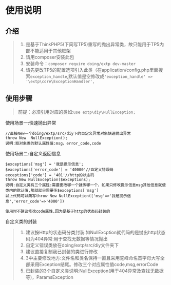# 使用说明

## 介绍

> 1.  是基于ThinkPHP5(下简写TP5)重写的抛出异常类，故只能用于TP5内部不能适用于其他框架
> 2.  请用composer安装此包
> 3.  安装命令：`composer require doing/extp dev-master`
> 4.  请先更改TP5的配置选项引入此类（在application/config.php里面搜索`exception_handle`,默认值是空修改成`'exception_handle' => '\extp\core\ExceptionHandler',`

## 使用步骤

> 前提：必须引用对应的类如:`use extp\diy\NullException;`

使用场景一:快速抛出异常

```
//直接New一个doing/extp/src/diy下的自定义异常对象快速抛出异常
throw New  NullException();  
说明:取对象类的默认属性值:msg，error_code,code
```
使用场景二:自定义返回信息
```
$exceptions['msg'] = '我是提示信息';
$exceptions['error_code'] = '40000'//自定义错误码
exceptions['code'] = '401'//http的状态码
throw New NullException($exceptions);
说明:自定义类有三个属性:需要更改哪一个就传哪一个，如果只修改提示信息msg其他信息就使类内的默认值,那就就只需要传$exceptions['msg']
以上代码可以简写throw New NullException(['msg'=>'我是提示信息','error_code'=>'4000'])

使用时不建议修改code属性,因为是基于http的状态码封装的
```

  

自定义类的封装

> 1.  建议按Http的状态码分类封装:如NullExcption就代码的是抛出http状态码为404异常:用于查找无数据等情况抛出
> 2.  自定义错误类放在doing/extp/src/diy文件夹下
> 3.  建议直接复制我已封装的类进行修改
> 4.  3中主要修改地方:文件名和类名保持一直且采用驼峰命名首字母大写全部采用Exception结尾。修改三个对应属性值code,msg,errorCode
> 5.  已封装的3个自定义类说明:NullException(用于404异常及查找无数据等)，ParamsException